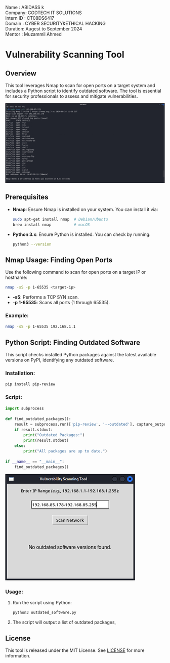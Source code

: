 

Name : ABIDASS k <br>
Company: CODTECH IT SOLUTIONS <br>
Intern ID : CT08DS6417 <br>
Domain : CYBER SECURITY&ETHICAL HACKING <br>
Duration: Augest to September 2024 <br>
Mentor : Muzammil Ahmed <br>
# Vulnerability Scanning Tool

## Overview
This tool leverages Nmap to scan for open ports on a target system and includes a Python script to identify outdated software. The tool is essential for security professionals to assess and mitigate vulnerabilities.

<img src="https://github.com/Abidasskumar/CODTECH-TASK1/blob/main/open%20port%20output%20image.png">

## Prerequisites
- **Nmap**: Ensure Nmap is installed on your system. You can install it via:
  ```bash
  sudo apt-get install nmap  # Debian/Ubuntu
  brew install nmap          # macOS
  ```
- **Python 3.x**: Ensure Python is installed. You can check by running:
  ```bash
  python3 --version
  ```

## Nmap Usage: Finding Open Ports

Use the following command to scan for open ports on a target IP or hostname:

```bash
nmap -sS -p 1-65535 <target-ip>
```

- **-sS**: Performs a TCP SYN scan.
- **-p 1-65535**: Scans all ports (1 through 65535).

### Example:
```bash
nmap -sS -p 1-65535 192.168.1.1
```
 


## Python Script: Finding Outdated Software

This script checks installed Python packages against the latest available versions on PyPI, identifying any outdated software.

### Installation:
```bash
pip install pip-review
```

### Script:
```python
import subprocess

def find_outdated_packages():
    result = subprocess.run(['pip-review', '--outdated'], capture_output=True, text=True)
    if result.stdout:
        print("Outdated Packages:")
        print(result.stdout)
    else:
        print("All packages are up to date.")

if __name__ == "__main__":
    find_outdated_packages()
```

<img src="https://github.com/Abidasskumar/CODTECH-TASK1/blob/main/Outdated%20Software%20Checking%20Output%20Image">

### Usage:
1. Run the script using Python:
   ```bash
   python3 outdated_software.py
   ```
2. The script will output a list of outdated packages,
 


## License
This tool is released under the MIT License. See [LICENSE](LICENSE) for more information.

